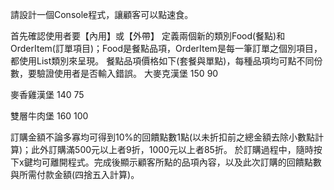 請設計一個Console程式，讓顧客可以點速食。

首先確認使用者要【內用】或【外帶】
定義兩個新的類別Food(餐點)和OrderItem(訂單項目)；Food是餐點品項，OrderItem是每一筆訂單之個別項目，都使用List類別來呈現。
餐點品項價格如下(套餐與單點)，每種品項均可點不同份數，要驗證使用者是否輸入錯誤。
大麥克漢堡 150 90

麥香雞漢堡 140 75

雙層牛肉堡 160 100

訂購金額不論多寡均可得到10%的回饋點數1點(以未折扣前之總金額去除小數點計算)；此外訂購滿500元以上者9折，1000元以上者85折。
於訂購過程中，隨時按下x鍵均可離開程式。完成後顯示顧客所點的品項內容，以及此次訂購的回饋點數與所需付款金額(四捨五入計算)。
